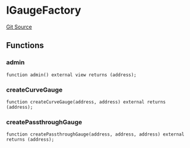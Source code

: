 # IGaugeFactory
[Git Source](https://github.com/alchemix-finance/alchemix-v2-dao/blob/ede6fa522daa0fff2c20e5420d5e76d74abb70c3/src/interfaces/IGaugeFactory.sol)


## Functions
### admin


```solidity
function admin() external view returns (address);
```

### createCurveGauge


```solidity
function createCurveGauge(address, address) external returns (address);
```

### createPassthroughGauge


```solidity
function createPassthroughGauge(address, address, address) external returns (address);
```


